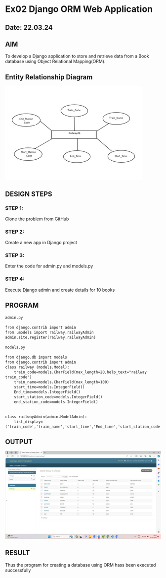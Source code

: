 # Ex02 Django ORM Web Application
## Date: 22.03.24

## AIM
To develop a Django application to store and retrieve data from a Book database using Object Relational Mapping(ORM).

## Entity Relationship Diagram

![alt text](<WhatsApp Image 2024-03-21 at 1.57.06 PM.jpeg>)

## DESIGN STEPS

### STEP 1:
Clone the problem from GitHub

### STEP 2:
Create a new app in Django project

### STEP 3:
Enter the code for admin.py and models.py

### STEP 4:
Execute Django admin and create details for 10 books

## PROGRAM

```
admin.py

from django.contrib import admin
from .models import railway,railwayAdmin
admin.site.register(railway,railwayAdmin)

models.py

from django.db import models
from django.contrib import admin
class railway (models.Model):
    train_code=models.CharField(max_length=20,help_text="railway train_code")
    train_name=models.CharField(max_length=100)
    start_time=models.IntegerField()
    End_time=models.IntegerField()
    start_station_code=models.IntegerField()
    end_station_code=models.IntegerField()
    
 
class railwayAdmin(admin.ModelAdmin):
    list_display=('train_code','train_name','start_time','End_time','start_station_code','end_station_code',)

```

## OUTPUT

![alt text](<Screenshot 2024-03-22 141432.png>)

## RESULT
Thus the program for creating a database using ORM hass been executed successfully
